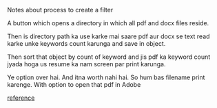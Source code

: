 Notes about process to create a filter


A button which opens a directory in which all pdf and docx files reside.

Then is directory path ka use karke mai saare pdf aur docx se text read karke
unke keywords count karunga and save in object.

Then sort that object by count of keyword and jis pdf ka keyword count jyada
hoga us resume ka nam screen par print karunga.

Ye option over hai. And itna worth nahi hai. So hum bas filename print karenge.
With option to open that pdf in Adobe

[reference](https://www.howtogeek.com/366399/how-and-why-to-start-microsoft-word-from-the-command-prompt/)
